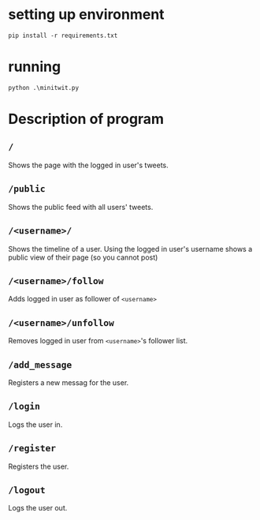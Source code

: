# setting up environment
```commandline
pip install -r requirements.txt
```
# running
```commandline
python .\minitwit.py
```
# Description of program
## `/`
Shows the page with the logged in user's tweets.

## `/public`
Shows the public feed with all users' tweets.

## `/<username>/`
Shows the timeline of a user. Using the logged in user's username shows a public view of their page (so you cannot post)

## `/<username>/follow`
Adds logged in user as follower of `<username>`

## `/<username>/unfollow`
Removes logged in user from `<username>`'s follower list.

## `/add_message`
Registers a new messag for the user.

## `/login`
Logs the user in.

## `/register`
Registers the user.

## `/logout`
Logs the user out.

